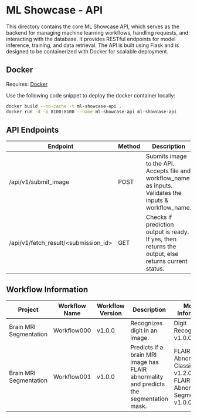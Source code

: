 # ML Showcase - API

This directory contains the core ML Showcase API, which serves as the backend for managing machine learning workflows, handling requests, and interacting with the database. It provides RESTful endpoints for model inference, training, and data retrieval. The API is built using Flask and is designed to be containerized with Docker for scalable deployment.

## Docker

Requires: [Docker](https://www.docker.com)

Use the following code snippet to deploy the docker container locally:

```bash
docker build --no-cache -t ml-showcase-api .
docker run -d -p 8100:8100 --name ml-showcase-api ml-showcase-api
```

## API Endpoints

| Endpoint                             | Method | Description                                                                                               |
| ------------------------------------ | ------ | --------------------------------------------------------------------------------------------------------- |
| /api/v1/submit_image                 | POST   | Submits image to the API. Accepts file and workflow_name as inputs. Validates the inputs & workflow_name. |
| /api/v1/fetch_result/<submission_id> | GET    | Checks if prediction output is ready. If yes, then returns the output, else returns current status.       |

## Workflow Information

| Project                | Workflow Name | Workflow Version | Description                                                                             | Models Information                                                                    |
| ---------------------- | ------------- | ---------------- | --------------------------------------------------------------------------------------- | ------------------------------------------------------------------------------------- |
| Brain MRI Segmentation | Workflow000   | v1.0.0           | Recognizes digit in an image.                                                           | Digit Recognizer: v1.0.0                                                              |
| Brain MRI Segmentation | Workflow001   | v1.0.0           | Predicts if a brain MRI image has FLAIR abnormality and predicts the segmentation mask. | FLAIR Abnormality Classification: v1.2.0 <br/> FLAIR Abnormality Segmentation: v1.0.0 |
